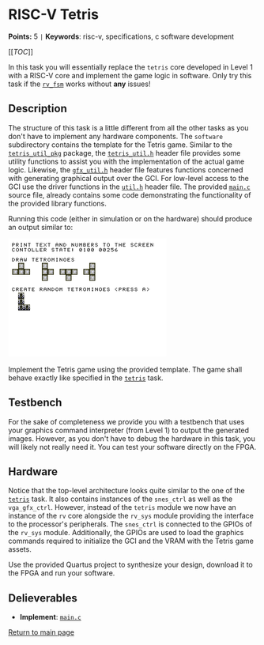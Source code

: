 
# RISC-V Tetris

**Points:** 5 `|` **Keywords**: risc-v, specifications, c software development

[[_TOC_]]

In this task you will essentially replace the `tetris` core developed in Level 1 with a RISC-V core and implement the game logic in software.
Only try this task if the [`rv_fsm`](../rv_fsm/task.md) works without **any** issues!



## Description

The structure of this task is a little different from all the other tasks as you don't have to implement any hardware components.
The `software` subdirectory contains the template for the Tetris game.
Similar to the [`tetris_util_pkg`](../../../lib/tetris_util/doc.md) package, the [`tetris_util.h`](software/tetris_util.h) header file provides some utility functions to assist you with the implementation of the actual game logic.
Likewise, the [`gfx_util.h`](software/gfx_util.h) header file features functions concerned with generating graphical output over the GCI.
For low-level access to the GCI use the driver functions in the [`util.h`](../../../lib/rv_sys/sdk/util.h) header file.
The provided [`main.c`](software/main.c) source file, already contains some code demonstrating the functionality of the provided library functions.

Running this code (either in simulation or on the hardware) should produce an output similar to:


![Image produced by the provided template code](.mdata/template.png)

Implement the Tetris game using the provided template.
The game shall behave exactly like specified in the [`tetris`](../../level1/tetris/task.md) task.




## Testbench

For the sake of completeness we provide you with a testbench that uses your graphics command interpreter (from Level 1) to output the generated images.
However, as you don't have to debug the hardware in this task, you will likely not really need it.
You can test your software directly on the FPGA.




## Hardware

Notice that the top-level architecture looks quite similar to the one of the [`tetris`](../../level1/tetris/task.md) task.
It also contains instances of the `snes_ctrl` as well as the `vga_gfx_ctrl`.
However, instead of the `tetris` module we now have an instance of the `rv` core alongside the `rv_sys` module providing the interface to the processor's peripherals.
The `snes_ctrl` is connected to the GPIOs of the `rv_sys` module.
Additionally, the GPIOs are used to load the graphics commands required to initialize the GCI and the VRAM with the Tetris game assets.

Use the provided Quartus project to synthesize your design, download it to the FPGA and run your software.



## Delieverables

- **Implement**: [`main.c`](software/main.c)


[Return to main page](../../../README.md)
